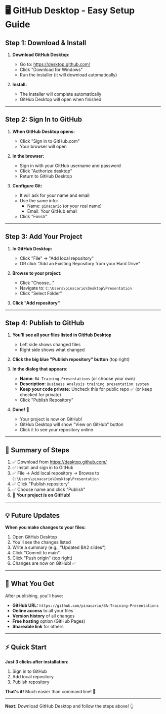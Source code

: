 # 🖥️ GitHub Desktop - Easy Setup Guide

## Step 1: Download & Install

1. **Download GitHub Desktop:**
   - Go to: https://desktop.github.com/
   - Click "Download for Windows"
   - Run the installer (it will download automatically)

2. **Install:**
   - The installer will complete automatically
   - GitHub Desktop will open when finished

---

## Step 2: Sign In to GitHub

1. **When GitHub Desktop opens:**
   - Click "Sign in to GitHub.com"
   - Your browser will open

2. **In the browser:**
   - Sign in with your GitHub username and password
   - Click "Authorize desktop"
   - Return to GitHub Desktop

3. **Configure Git:**
   - It will ask for your name and email
   - Use the same info:
     - Name: `pinacario` (or your real name)
     - Email: Your GitHub email
   - Click "Finish"

---

## Step 3: Add Your Project

1. **In GitHub Desktop:**
   - Click "File" → "Add local repository"
   - OR click "Add an Existing Repository from your Hard Drive"

2. **Browse to your project:**
   - Click "Choose..."
   - Navigate to: `C:\Users\pinacario\Desktop\Presentation`
   - Click "Select Folder"

3. **Click "Add repository"**

---

## Step 4: Publish to GitHub

1. **You'll see all your files listed in GitHub Desktop**
   - Left side shows changed files
   - Right side shows what changed

2. **Click the big blue "Publish repository" button** (top right)

3. **In the dialog that appears:**
   - **Name:** `BA-Training-Presentations` (or choose your own)
   - **Description:** `Business Analysis training presentation system`
   - **Keep your code private:** Uncheck this for public repo ✅ (or keep checked for private)
   - Click "Publish Repository"

4. **Done!** 🎉
   - Your project is now on GitHub!
   - GitHub Desktop will show "View on GitHub" button
   - Click it to see your repository online

---

## 🎯 Summary of Steps

1. ✅ Download from https://desktop.github.com/
2. ✅ Install and sign in to GitHub
3. ✅ File → Add local repository → Browse to `C:\Users\pinacario\Desktop\Presentation`
4. ✅ Click "Publish repository"
5. ✅ Choose name and click "Publish"
6. 🎉 **Your project is on GitHub!**

---

## 💡 Future Updates

**When you make changes to your files:**

1. Open GitHub Desktop
2. You'll see the changes listed
3. Write a summary (e.g., "Updated BA2 slides")
4. Click "Commit to main"
5. Click "Push origin" (top right)
6. Changes are now on GitHub! ✅

---

## 🔗 What You Get

After publishing, you'll have:

- **GitHub URL:** `https://github.com/pinacario/BA-Training-Presentations`
- **Online access** to all your files
- **Version history** of all changes
- **Free hosting** option (GitHub Pages)
- **Shareable link** for others

---

## ⚡ Quick Start

**Just 3 clicks after installation:**
1. Sign in to GitHub
2. Add local repository
3. Publish repository

**That's it!** Much easier than command line! 🚀

---

**Next:** Download GitHub Desktop and follow the steps above! 👆
